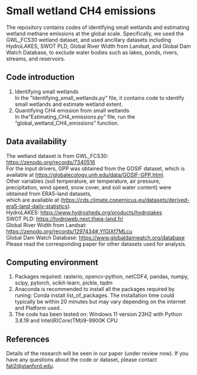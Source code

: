 # Small wetland CH4 emissions    
The repository contains codes of identifying small wetlands and estimating wetland methane emissions at the global scale. Specifically, we used the GWL_FCS30 wetland dataset, and used ancillary datasets including HydroLAKES, SWOT PLD, Global River Width from Landsat, and Global Dam Watch Database, to exclude water bodies such as lakes, ponds, rivers, streams, and reservoirs.  
## Code introduction
1)	Identifying small wetlands    
In the ”Identifying_small_wetlands.py” file, it contains code to identify small wetlands and estimate wetland extent.     
2) Quantifying CH4 emission from small wetlands    
In the”Estimating_CH4_emissions.py” file, run the “global_wetland_CH4_emissions” function.  

## Data availability
The wetland dataset is from GWL_FCS30: https://zenodo.org/records/7340516  
For the input drivers, GPP was obtained from the GOSIF dataset, which is available at https://globalecology.unh.edu/data/GOSIF-GPP.html.  
Other variables (soil temperature, air temperature, air pressure, precipitation, wind speed, snow cover, and soil water content) were obtained from ERA5-land datasets,  
which are available at (https://cds.climate.copernicus.eu/datasets/derived-era5-land-daily-statistics).  
HydroLAKES: https://www.hydrosheds.org/products/hydrolakes  
SWOT PLD:  https://hydroweb.next.theia-land.fr/  
Global River Width from Landsat: https://zenodo.org/records/1297434#.YfGIXf7MLcu  
Global Dam Watch Database: https://www.globaldamwatch.org/database  
Please read the corresponding paper for other datasets used for analysis.  

## Computing environment  
1) Packages required: rasterio, opencv-python, netCDF4, pandas, numpy, scipy, pytorch, scikit-learn, pickle, tqdm  
2) Anaconda is recommended to install all the packages required by runing: Conda install list_of_packages. The installation time could typically be within 20 minutes but may vary depending on the internet and Platform used.  
3) The code has been tested on: Windows 11 version 23H2 with Python 3.8.19 and Intel(R)Core(TM)i9-9900K CPU    

## References
Details of the research will be seen in our paper (under review now). If you have any questions about the code or dataset, please contact fali2@stanford.edu.
